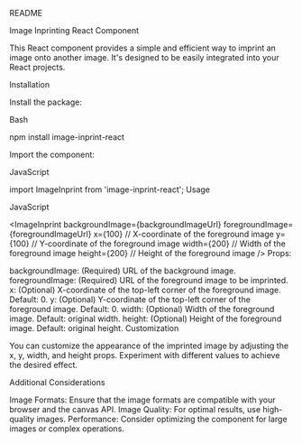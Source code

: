 README

Image Inprinting React Component

This React component provides a simple and efficient way to imprint an image onto another image. It's designed to be easily integrated into your React projects.

Installation

Install the package:

Bash

npm install image-inprint-react

Import the component:

JavaScript

import ImageInprint from 'image-inprint-react';
Usage

JavaScript

<ImageInprint
  backgroundImage={backgroundImageUrl}
  foregroundImage={foregroundImageUrl}
  x={100} // X-coordinate of the foreground image
  y={100} // Y-coordinate of the foreground image
  width={200} // Width of the foreground image
  height={200} // Height of the foreground image
/>
Props:

backgroundImage: (Required) URL of the background image.
foregroundImage: (Required) URL of the foreground image to be imprinted.
x: (Optional) X-coordinate of the top-left corner of the foreground image. Default: 0.
y: (Optional) Y-coordinate of the top-left corner of the foreground image. Default: 0.
width: (Optional) Width of the foreground image. Default: original width.
height: (Optional) Height of the foreground image. Default: original height.
Customization

You can customize the appearance of the imprinted image by adjusting the x, y, width, and height props. Experiment with different values to achieve the desired effect.

Additional Considerations

Image Formats: Ensure that the image formats are compatible with your browser and the canvas API.
Image Quality: For optimal results, use high-quality images.
Performance: Consider optimizing the component for large images or complex operations.
